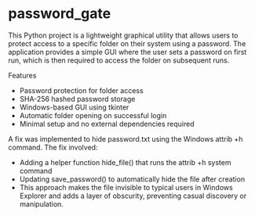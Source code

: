 # password_gate
This Python project is a lightweight graphical utility that allows users to protect access to a specific folder on their system using a password. The application provides a simple GUI where the user sets a password on first run, which is then required to access the folder on subsequent runs.

Features
- Password protection for folder access
- SHA-256 hashed password storage
- Windows-based GUI using tkinter
- Automatic folder opening on successful login
- Minimal setup and no external dependencies required

A fix was implemented to hide password.txt using the Windows attrib +h command. The fix involved:
- Adding a helper function hide_file() that runs the attrib +h system command
- Updating save_password() to automatically hide the file after creation
- This approach makes the file invisible to typical users in Windows Explorer and adds a layer of obscurity, preventing casual discovery or manipulation.

